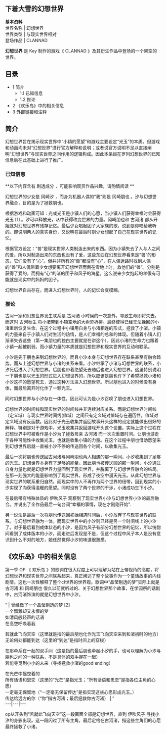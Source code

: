 下着大雪的幻想世界  
---  
**基本资料**  
世界名称  |  幻想世界   
世界类型  |  与现实世界相对   
登场作品  |  CLANNAD   
  
**幻想世界** 是  Key  制作的游戏《  CLANNAD  》及其衍生作品中登场的一个架空的世界。

##  目录

  * 1  简介 
    * 1.1  已知信息 
    * 1.2  推论 
  * 2  《欢乐岛》中的相关信息 
  * 3  外部链接和注释 

##  简介

幻想世界旨在揭示现实世界中“小镇的愿望”和游戏主要设定“光玉”的本质。但游戏和动画均未对“幻想世界”进行官方解释和说明；或者说官方说明不足以直接阐明“幻想世界”与现实世界之间作用的逻辑构成。因此本条目在罗列幻想世界的已知信息后在此基础上进行了推广。

###  已知信息

**以下内容含有 剧透成分  ，可能影响观赏作品兴趣，请酌情阅读 **

幻想世界的少女是  冈崎汐  ，而身为机器人偶的“我”则是  冈崎朋也  。汐与幻想世界融合，目的是为了拯救朋也。

根据游戏和动画可知：光或光玉是小镇人们的心愿，当小镇人们获得幸福时会获得光玉  [1]  。汐可以释放光，从中获得改变世界的力量。冈崎朋也和  古河渚
都从开始就对幻想世界有残存记忆。最后少女唱起团子大家族的歌，说到是你唱给我听的。即说明两人的真实身份，又说明在最后时刻少女想起了自己在现实世界的记忆。

根据官方设定：“兽”是现实世界人类制造出来的东西。因为小镇失去了人与人之间的爱，所以对制造出来的东西也没有了爱，这些东西在幻想世界看来是“兽”的形态，它们没有了“心”。但并非所有的“兽”都没有“心”，在人偶迷路时找到人偶的“兽”和人偶带着少女想要离开幻想世界而倒在雪地上时，救他们的“兽”。分别是获得了爱的，而拥有“心”的渚的团子和风子的海星。这么说来少女抱起的羊很有可能就是现实中的妈妈的团子。

幻想世界自古存在，而进入幻想世界时，人的记忆会变模糊。

###  推论

古河一家和幻想世界发生联系是  古河渚  小时候的一次意外，导致生命即将失去。而这时  古河秋生
将小渚带到小镇空地的大树旁祈祷。最终使得已经无法挽回的小渚重新恢复生命。在这个过程中小镇用自身与小渚相连的形式，拯救了小渚。小镇的力量来自于小镇人们对生活的热情，是人们幸福的总和的体现。但随着小镇人们渐渐失去这些（第一集朋也的独白主要就是在讲这个），因此小渚的生命力也跟着小镇一起被削弱。而小镇力量的本质就是幻想世界和现实世界的互动和联系。

小汐是先于朋也来到幻想世界的，而且小汐本身与幻想世界存在联系甚至有融合趋势。而从上述幻想世界与小渚的关系来看。小汐继承了小渚与幻想世界的联系，小汐死后进入了幻想世界。后朋也带着绝望死去随后也进入幻想世界。这里特别说明一下朋也是以光玉的形式进入幻想世界的，所以应该是朋也许下了希望拯救小渚和小汐这样的愿望死去，通过这种方法进入幻想世界。所以朋也进入的时候没有身体，而最后离开时化作了一颗光玉。

同时幻想世界与小汐存在一体性，因此可认为是小汐召唤了朋也进入幻想世界。

幻想世界的时间线和现实世界的时间线并非连续对应关系。而是幻想世界时间线（定义域）与现实世界时间线(值域）之间只有定义域对值域存在遍历性，值域对定义域没有反函数。因此对于光玉收集并返回故事开头这样的设定就能做出很好的解释。特别是对于游戏中，光玉收集并返回游戏开头这个设置。实际上这个过程在幻想世界中可被看作是小汐为了拯救母亲
古河渚
而一次次重置时间。让朋也游走于各种可能性中收集光玉，也就是收集小镇的力量。在这个过程中朋也借助愿望来到幻想世界后就一直被小汐不停的传送回各个时间，以收集光玉。

最后一次将朋也传送回古河渚与冈崎朋也两人相遇的那一瞬间，小汐收集到了足够的光玉。幻想世界本身有了足够的能量。因此朋也被传送回的那一瞬间，小汐通过自身力量也就是幻想世界力量回到了现实世界，并脱离了与幻想世界融合的结局。在那一刻强大的能量影响到了现实世界，形成了夜空中漫天光玉。从此幻想世界与现实世界的联系重归自然，而现实中的人不再作为两个世界的纽带，回到现实的小汐实现了向获得温暖的愿望。同时没有了两个世界的干涉，小渚成功生下小汐。

在最后带有特殊体质的  伊吹风子  观察到了现实世界小汐与幻想世界小汐的最后融合。并说出了全作品最后一句台词“幸福的事情，现在才刚刚开始”.

另一说法是最后一次将朋也传送回初始相遇时间后，小汐放弃了与现实世界的联系。与幻想世界融为一体。而现实世界中的小汐则已经是另一个时间线上的小汐了。对于最后看到成体状态的小汐，是因为风子有部分幻想世界的记忆，所以恍惚间看到了成体版本的小汐，而走进后发现是不是，但这个过程中风子本人是没有意识到什么不对的地方，她任然觉得小汐的味道很熟悉。

##  《欢乐岛》中的相关信息

第一季  OP  《  欢乐岛
》的歌词在很大程度上可以理解为站在上帝视角的高度，将幻想世界和现实世界之间联系起来，真正阐述了整个故事作为一个童话故事的内线剧情。这也一次性解释了整个cl世界的世界观。歌词中“晶莹剔透的梦”实际上就是
古河渚  和  冈崎朋也  很久以前就听过的、关于幻想世界那个故事，在学园祭的话剧中，古河渚饰演的就是幻想世界中小汐。

“  |  曾经做了一个晶莹剔透的梦  [2]    
一个飘渺却又永恒的梦  
如清风般轻声的话语  
在高空呼唤着我  
  
若就此飞向天空（这里就是指的最后朋也化作光玉飞向天空来到和渚初时的地方）  
无论何处都能到达（这里的“到达”是指时间上的穿梭）  
  
在那牵系在一起的双手间（这是指的最后朋也牵起小汐的手，也可以理解为小汐与朋也之间的一种联系，不是具体的双手握在一起）  
若能寻觅到小小的未来（寻找拯救小渚的good ending）  
  
在光芒中摇曳着的  
所有话语和思恋（这里的“光芒”是指光玉；“所有话语和思恋”是指各位主角的心愿）  
一定毫无保留地（“一定毫无保留传达”是指实现这些心愿形成光玉。）  
传达给远方的你（“你”指古河渚；最后拯救你古河渚）  |  ”   
---|---|---  
  
op从开头到“若就此飞向天空”这一段画面全部是幻想世界，直到  伊吹风子
寻找小汐的身影出现。这一段闪过了所有主角，最后定格在古河渚，指这些主角们的心愿最终拯救了小渚。